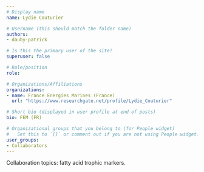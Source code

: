 ```yaml
---
# Display name
name: Lydie Couturier

# Username (this should match the folder name)
authors:
- dauby-patrick

# Is this the primary user of the site?
superuser: false

# Role/position
role: 

# Organizations/Affiliations
organizations:
- name: France Energies Marines (France) 
  url: "https://www.researchgate.net/profile/Lydie_Couturier"

# Short bio (displayed in user profile at end of posts)
bio: FEM (FR) 

# Organizational groups that you belong to (for People widget)
#   Set this to `[]` or comment out if you are not using People widget.
user_groups:
- Collaborators
---
```

Collaboration topics:  fatty acid trophic markers.

